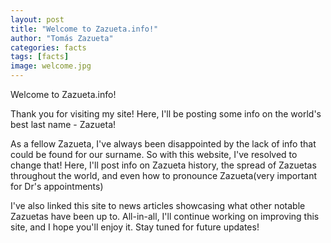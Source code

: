 ```yaml
---
layout: post
title: "Welcome to Zazueta.info!"
author: "Tomás Zazueta"
categories: facts
tags: [facts]
image: welcome.jpg
---
```


Welcome to Zazueta.info!

Thank you for visiting my site! Here, I'll be posting some info on the world's best last name - Zazueta! 

As a fellow Zazueta, I've always been disappointed by the lack of info that could be found for our surname. So with this website, I've resolved to change that! Here, I'll post info on Zazueta history, the spread of Zazuetas throughout the world, and even how to pronounce Zazueta(very important for Dr's appointments)

I've also linked this site to news articles showcasing what other notable Zazuetas have been up to. All-in-all, I'll continue working on improving this site, and I hope you'll enjoy it. Stay tuned for future updates!